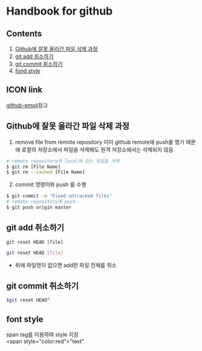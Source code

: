 # Handbook for github

## Contents

1. [Github에 잘못 올라간 파일 삭제 과정](#Github에-잘못-올라간-파일-삭제-과정)
1. [git add 취소하기](#git-add-취소하기)
1. [git commit 취소하기](#git-commit-취소하기)
1. [fond style](#fond-style)

## ICON link
[github-emoji][github-emoji]참고


## Github에 잘못 올라간 파일 삭제 과정

1. remove file from remote repository
이미 github remote에 push를 했기 때문에 로컬의 저장소에서 파일을 삭제해도 원격 저장소에서는 삭제되지 않음

```bash
# remote repository와 local에 있는 파일을 삭제
$ git rm [File Name]
$ git rm --cached [File Name]
```

2. commit 명령어와 push 를 수행
```bash
$ git commit -m "Fixed untracked files"
# remote repository에 push
$ git push origin master
```

## git add 취소하기
`git reset HEAD [file]`

```bash
git reset HEAD [file]
```
* 뒤에 파일명이 없으면 add한 파일 전체를 취소

## git commit 취소하기

```bash
$git reset HEAD^
```

## font style
span tag를 이용하여 style 지정  
\<span style="color:red">"text"</span>





[github-emoji]: https://gist.github.com/rxaviers/7360908